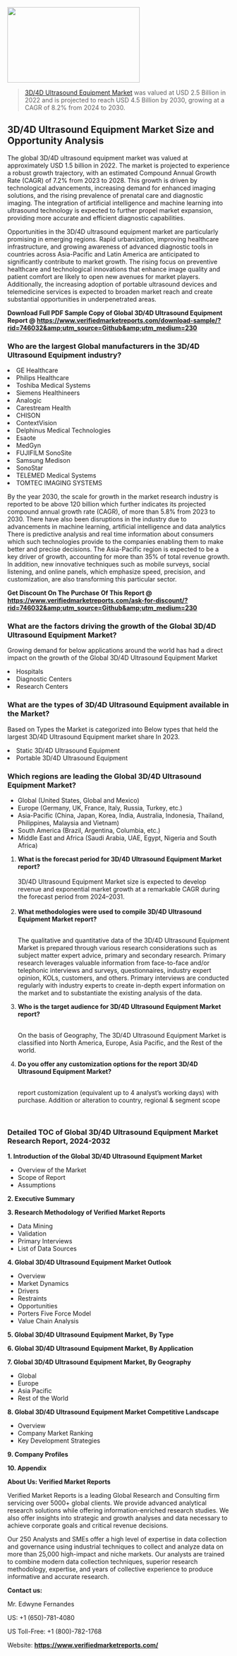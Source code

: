 <img src="https://ffe5etoiles.com/wp-content/uploads/2024/12/MST1-300x171.png" alt="" width="300" height="171" class="alignnone size-medium wp-image-20088" /><blockquote><p><p><a href="https://www.verifiedmarketreports.com/download-sample/?rid=746032&utm_source=Github&utm_medium=230" target="_blank">3D/4D Ultrasound Equipment Market</a> was valued at USD 2.5 Billion in 2022 and is projected to reach USD 4.5 Billion by 2030, growing at a CAGR of 8.2% from 2024 to 2030.</p></blockquote><p><h2>3D/4D Ultrasound Equipment Market Size and Opportunity Analysis</h2><p>The global 3D/4D ultrasound equipment market was valued at approximately USD 1.5 billion in 2022. The market is projected to experience a robust growth trajectory, with an estimated Compound Annual Growth Rate (CAGR) of 7.2% from 2023 to 2028. This growth is driven by technological advancements, increasing demand for enhanced imaging solutions, and the rising prevalence of prenatal care and diagnostic imaging. The integration of artificial intelligence and machine learning into ultrasound technology is expected to further propel market expansion, providing more accurate and efficient diagnostic capabilities.</p><p>Opportunities in the 3D/4D ultrasound equipment market are particularly promising in emerging regions. Rapid urbanization, improving healthcare infrastructure, and growing awareness of advanced diagnostic tools in countries across Asia-Pacific and Latin America are anticipated to significantly contribute to market growth. The rising focus on preventive healthcare and technological innovations that enhance image quality and patient comfort are likely to open new avenues for market players. Additionally, the increasing adoption of portable ultrasound devices and telemedicine services is expected to broaden market reach and create substantial opportunities in underpenetrated areas.</p></p><p class=""><strong>Download Full PDF Sample Copy of Global 3D/4D Ultrasound Equipment Report @ <a href="https://www.verifiedmarketreports.com/download-sample/?rid=746032&amp;utm_source=Github&amp;utm_medium=230" target="_blank">https://www.verifiedmarketreports.com/download-sample/?rid=746032&amp;utm_source=Github&amp;utm_medium=230</a></strong></p><h3 id="" class="">Who are the largest Global manufacturers in the 3D/4D Ultrasound Equipment industry?</h3><p><li>GE Healthcare</li><li> Philips Healthcare</li><li> Toshiba Medical Systems</li><li> Siemens Healthineers</li><li> Analogic</li><li> Carestream Health</li><li> CHISON</li><li> ContextVision</li><li> Delphinus Medical Technologies</li><li> Esaote</li><li> MedGyn</li><li> FUJIFILM SonoSite</li><li> Samsung Medison</li><li> SonoStar</li><li> TELEMED Medical Systems</li><li> TOMTEC IMAGING SYSTEMS</li></p><div class=""><div class="" dir="" data-message-author-role="" data-message-id="" data-message-model-slug=""><div class=""><div class=""><div class=""><div class="" dir="" data-message-author-role="" data-message-id="" data-message-model-slug=""><div class=""><div class=""><p>By the year 2030, the scale for growth in the market research industry is reported to be above 120 billion which further indicates its projected compound annual growth rate (CAGR), of more than 5.8% from 2023 to 2030. There have also been disruptions in the industry due to advancements in machine learning, artificial intelligence and data analytics There is predictive analysis and real time information about consumers which such technologies provide to the companies enabling them to make better and precise decisions. The Asia-Pacific region is expected to be a key driver of growth, accounting for more than 35% of total revenue growth. In addition, new innovative techniques such as mobile surveys, social listening, and online panels, which emphasize speed, precision, and customization, are also transforming this particular sector.</p><p><strong>Get Discount On The Purchase Of This Report @&nbsp; <a href="https://www.verifiedmarketreports.com/ask-for-discount/?rid=746032&amp;utm_source=Github&amp;utm_medium=230" target="_blank">https://www.verifiedmarketreports.com/ask-for-discount/?rid=746032&amp;utm_source=Github&amp;utm_medium=230</a></strong></p></div></div></div></div></div></div></div></div><h3 id="" class="">What are the factors driving the growth of the Global 3D/4D Ultrasound Equipment Market?</h3><p id="" class="">Growing demand for below applications around the world has had a direct impact on the growth of the Global 3D/4D Ultrasound Equipment Market</p><p id="" class=""><li>Hospitals</li><li> Diagnostic Centers</li><li> Research Centers</li></p><h3 id="" class="">What are the types of 3D/4D Ultrasound Equipment available in the Market?</h3><p id="" class="">Based on Types the Market is categorized into Below types that held the largest 3D/4D Ultrasound Equipment market share In 2023.</p><p id="" class=""><li>Static 3D/4D Ultrasound Equipment</li><li> Portable 3D/4D Ultrasound Equipment</li></p><h3 id="" class="">Which regions are leading the Global 3D/4D Ultrasound Equipment Market?</h3><ul><li>Global (United States, Global and Mexico)</li><li>Europe (Germany, UK, France, Italy, Russia, Turkey, etc.)</li><li>Asia-Pacific (China, Japan, Korea, India, Australia, Indonesia, Thailand, Philippines, Malaysia and Vietnam)</li><li>South America (Brazil, Argentina, Columbia, etc.)</li><li>Middle East and Africa (Saudi Arabia, UAE, Egypt, Nigeria and South Africa)</li></ul><p><ol><li><strong>What is the forecast period for 3D/4D Ultrasound Equipment Market report?<br /></strong><br /><span data-sheets-root="1" data-sheets-value="{&quot;1&quot;:2,&quot;2&quot;:&quot;XXXX size is expected to develop revenue and exponential market growth at a remarkable CAGR during the forecast period from 2024&ndash;2030.&quot;}" data-sheets-userformat="{&quot;2&quot;:12674,&quot;4&quot;:{&quot;1&quot;:2,&quot;2&quot;:16776960},&quot;10&quot;:2,&quot;11&quot;:0,&quot;15&quot;:&quot;Arial&quot;,&quot;16&quot;:12}">3D/4D Ultrasound Equipment Market size is expected to develop revenue and exponential market growth at a remarkable CAGR during the forecast period from 2024&ndash;2031.</span><br /><br /></li><li><strong>What methodologies were used to compile 3D/4D Ultrasound Equipment Market report?<br /><br /></strong><p>The qualitative and quantitative data of the&nbsp;3D/4D Ultrasound Equipment Market is prepared through various research considerations such as subject matter expert advice, primary and secondary research. Primary research leverages valuable information from face-to-face and/or telephonic interviews and surveys, questionnaires, industry expert opinion, KOLs, customers, and others. Primary interviews are conducted regularly with industry experts to create in-depth expert information on the market and to substantiate the existing analysis of the data.&nbsp;</p></li><li><strong>Who is the target audience for 3D/4D Ultrasound Equipment Market report?<br /><br /></strong><p>On the basis of Geography, The&nbsp;3D/4D Ultrasound Equipment Market is classified into North America, Europe, Asia Pacific, and the Rest of the world.</p></li><li><strong>Do you offer any customization options for the report 3D/4D Ultrasound Equipment Market?<br /><br /></strong><p>report customization (equivalent up to 4 analyst&rsquo;s working days) with purchase. Addition or alteration to country, regional &amp; segment scope</p><p>&nbsp;</p></li></ol></p><h3 id="" class="">Detailed TOC of Global 3D/4D Ultrasound Equipment Market Research Report, 2024-2032</h3><p id="" class=""><strong>1. Introduction of the Global 3D/4D Ultrasound Equipment Market</strong></p><ul><li>Overview of the Market</li><li>Scope of Report</li><li>Assumptions</li></ul><p id="" class=""><strong>2. Executive Summary</strong></p><p id="" class=""><strong>3. Research Methodology of&nbsp;Verified Market Reports</strong></p><ul><li>Data Mining</li><li>Validation</li><li>Primary Interviews</li><li>List of Data Sources</li></ul><p id="" class=""><strong>4. Global 3D/4D Ultrasound Equipment Market Outlook</strong></p><ul><li>Overview</li><li>Market Dynamics</li><li>Drivers</li><li>Restraints</li><li>Opportunities</li><li>Porters Five Force Model</li><li>Value Chain Analysis</li></ul><p id="" class=""><strong>5. Global 3D/4D Ultrasound Equipment Market, By&nbsp;Type</strong></p><p id="" class=""><strong>6. Global 3D/4D Ultrasound Equipment Market, By Application</strong></p><p id="" class=""><strong>7. Global 3D/4D Ultrasound Equipment Market, By Geography</strong></p><ul><li>Global</li><li>Europe</li><li>Asia Pacific</li><li>Rest of the World</li></ul><p id="" class=""><strong>8. Global 3D/4D Ultrasound Equipment Market Competitive Landscape</strong></p><ul><li>Overview</li><li>Company Market Ranking</li><li>Key Development Strategies</li></ul><p id="" class=""><strong>9. Company Profiles</strong></p><p id="" class=""><strong>10. Appendix</strong></p><p id="" class=""><strong>About Us: Verified Market Reports</strong></p><p id="" class="">Verified Market Reports is a leading Global Research and Consulting firm servicing over 5000+ global clients. We provide advanced analytical research solutions while offering information-enriched research studies. We also offer insights into strategic and growth analyses and data necessary to achieve corporate goals and critical revenue decisions.</p><p id="" class="">Our 250 Analysts and SMEs offer a high level of expertise in data collection and governance using industrial techniques to collect and analyze data on more than 25,000 high-impact and niche markets. Our analysts are trained to combine modern data collection techniques, superior research methodology, expertise, and years of collective experience to produce informative and accurate research.</p><p id="" class=""><strong>Contact us:</strong></p><p id="" class="">Mr. Edwyne Fernandes</p><p id="" class="">US: +1 (650)-781-4080</p><p id="" class="">US Toll-Free: +1 (800)-782-1768</p><p id="" class="">Website: <a target="" data-test-app-aware-link=""><strong>https://www.verifiedmarketreports.com/</strong></a></p>
